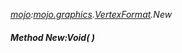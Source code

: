 _[mojo](../../modules/mojo/mojo-module.md):[mojo.graphics](../../modules/mojo/mojo-graphics.md).[VertexFormat](../../modules/mojo/mojo-graphics-vertexformat.md).New_
##### Method New:Void(  )
